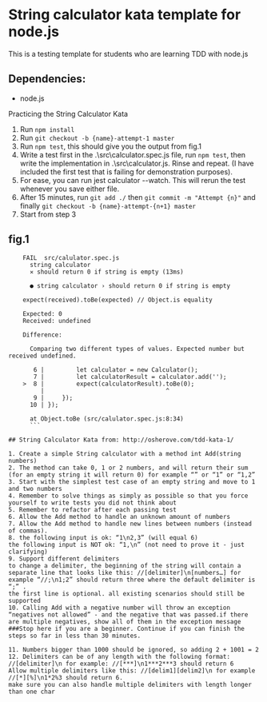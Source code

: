 # String calculator kata template for node.js
This is a testing template for students who are learning TDD with node.js
## Dependencies:
* node.js

Practicing the String Calculator Kata
1. Run ```npm install```
2. Run ```git checkout -b {name}-attempt-1 master```
3. Run ```npm test```, this should give you the output from fig.1
4.   Write a test first in the .\src\calculator.spec.js file, run ```npm test```, then write the implementation in .\src\calculator.js. Rinse and repeat. (I have included the first test that is failing for demonstration purposes).
5. For ease, you can run jest calculator --watch. This will rerun the test whenever you save either file.
6. After 15 minutes, run ```git add ./``` then ```git commit -m "Attempt {n}"``` and finally ```git checkout -b {name}-attempt-{n+1} master```
7. Start from step 3

## fig.1
```
    FAIL  src/calulator.spec.js
      string calculator
      ✕ should return 0 if string is empty (13ms)

      ● string calculator › should return 0 if string is empty

    expect(received).toBe(expected) // Object.is equality

    Expected: 0
    Received: undefined

    Difference:

      Comparing two different types of values. Expected number but received undefined.

       6 |         let calculator = new Calculator();
       7 |         let calculatorResult = calculator.add('');
    >  8 |         expect(calculatorResult).toBe(0);
         |                                  ^
       9 |     });
      10 | });

      at Object.toBe (src/calulator.spec.js:8:34)
      ```

## String Calculator Kata from: http://osherove.com/tdd-kata-1/

1. Create a simple String calculator with a method int Add(string numbers)
2. The method can take 0, 1 or 2 numbers, and will return their sum (for an empty string it will return 0) for example “” or “1” or “1,2”
3. Start with the simplest test case of an empty string and move to 1 and two numbers
4. Remember to solve things as simply as possible so that you force yourself to write tests you did not think about
5. Remember to refactor after each passing test
6. Allow the Add method to handle an unknown amount of numbers
7. Allow the Add method to handle new lines between numbers (instead of commas).
8. the following input is ok: “1\n2,3” (will equal 6)
the following input is NOT ok: “1,\n” (not need to prove it - just clarifying)
9. Support different delimiters
to change a delimiter, the beginning of the string will contain a separate line that looks like this: //[delimiter]\n[numbers…] for example “//;\n1;2” should return three where the default delimiter is “;” .
the first line is optional. all existing scenarios should still be supported
10. Calling Add with a negative number will throw an exception “negatives not allowed” - and the negative that was passed.if there are multiple negatives, show all of them in the exception message
###Stop here if you are a beginner. Continue if you can finish the steps so far in less than 30 minutes.

11. Numbers bigger than 1000 should be ignored, so adding 2 + 1001 = 2
12. Delimiters can be of any length with the following format: //[delimiter]\n for example: //[***]\n1***2***3 should return 6
Allow multiple delimiters like this: //[delim1][delim2]\n for example //[*][%]\n1*2%3 should return 6.
make sure you can also handle multiple delimiters with length longer than one char